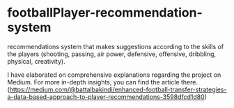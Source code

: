 # footballPlayer-recommendation-system
recommendations system that makes suggestions according to the skills of the players (shooting, passing, air power, defensive, offensive, dribbling, physical, creativity).

I have elaborated on comprehensive explanations regarding the project on Medium. For more in-depth insights, you can find the article there. (https://medium.com/@battalbakindi/enhanced-football-transfer-strategies-a-data-based-approach-to-player-recommendations-3598dfcd1d80)
